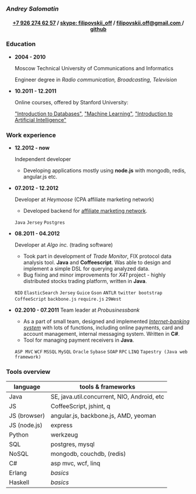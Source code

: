 ### *Andrey Salomatin*

<div style="text-align:center">
<h4>
  <a href="callto:+792627457">+7 926 274 62 57</a>
/ <a href="callto:filipovskii_off">skype: filipovskii_off</a>
/ <a href="mailto:filipovskii.off@gmail.com?subject=CV">
    filipovskii.off@gmail.com
  </a>
/ <a href="https://github.com/filipovskii">github</a>

</h4>
</div>

### Education
*   **2004 - 2010**

    Moscow Technical University of  Communications and Informatics

    Engineer degree in *Radio communication, Broadcasting, Television*

*   **10.2011 - 12.2011**

    Online courses, offered by Stanford University:

    ["Introduction to Databases"](http://www.db-class.org/),  ["Machine
    Learning"](http://www.ml-class.org/), ["Introduction to Artificial
    Intelligence"](http://www.ai-class.com/)

### Work experience

*   **12.2012 - now**

    Independent developer

    -   Developing applications mostly using **node.js** with mongodb,
        redis, angular.js etc.


*   **07.2012 - 12.2012**

    Developer at *Heymoose* (CPA affiliate marketing network)

    -   Developed backend for
        [affiliate marketing network](http://heymoose.com).

    `Java` `Jersey` `Postgres`

*   **08.2011 - 04.2012**

    Developer at *Algo inc.* (trading software)

    -   Took part in development of *Trade Monitor*, FIX protocol data
        analysis tool. **Java** and **Coffeescript**. Was able to design
        and implement a simple DSL for querying analyzed data.
    -   Bug fixing and minor improvements for *X41* project - highly
        distributed stocks trading platform, written in **Java**.

    `NIO` `ElasticSearch` `Jersey` `Guice` `Gson` `ANTLR` `twitter
    bootstrap` `CoffeeScript` `backbone.js` `require.js` `29West`

*   **02.2010 - 07.2011**
    Team leader at *Probusinessbank*

    -   As a part of small team, designed and implemented
        *[Internet-banking system](http://www.e-life.ru/)* with lots of
        functions, including online payments, card and account management,
        internal messaging system. Written in **C#**.
    -   Tool for managing payment receivers in **Java**.

    `ASP MVC` `WCF` `MSSQL` `MySQL` `Oracle` `Sybase` `SOAP`
    `RPC` `LINQ` `Tapestry (Java web framework)`

### Tools overview

language      | tools & frameworks
-----------   | ------------------
Java          | SE, java.util.concurrent, NIO, Android, etc
JS            | CoffeeScript, jshint, q
JS (browser)  | angular.js, backbone.js, AMD, yeoman
JS (node.js)  | express
Python        | werkzeug
SQL           | postgres, mysql
NoSQL         | mongodb, couchdb, (redis)
C#            | asp mvc, wcf, linq
Erlang        | *basics*
Haskell       | *basics*
